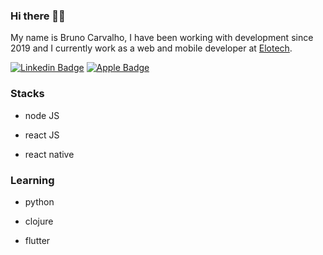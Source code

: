 ### Hi there 🖖🏻

My name is Bruno Carvalho, I have been working with development since 2019 and I currently work as a web and mobile developer at [Elotech](https://www.elotech.com.br/).

[![Linkedin Badge](https://img.shields.io/badge/-Bruno%20Carvalho-black?style=flat-square&logo=Linkedin&logoColor=white&link=https://www.linkedin.com/in/bruno-carvalho-silva46/)](https://www.linkedin.com/in/bruno-carvalho-silva46/) 
[![Apple Badge](https://img.shields.io/badge/-bruno.carv@icloud.com-black?style=flat-square&logo=Apple&logoColor=white&link=mailto:bruno.carv@icloud.com)](mailto:bruno.carv@icloud.com)

### Stacks

- node JS

- react JS

- react native

### Learning

- python

- clojure

- flutter
